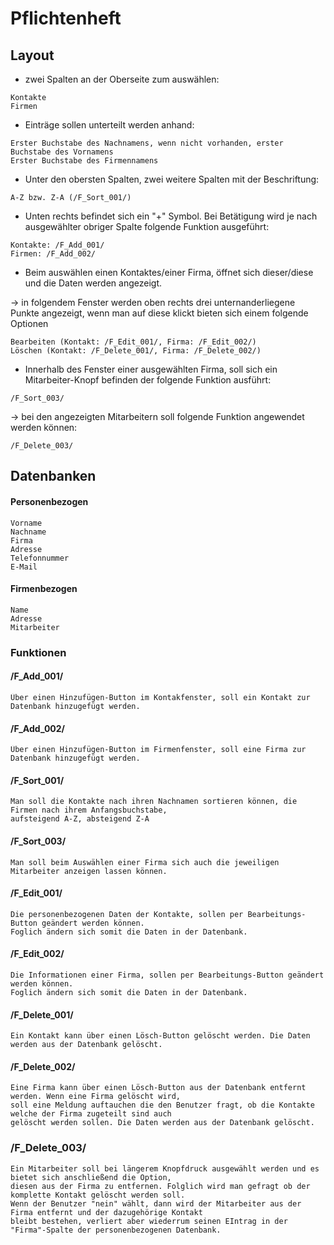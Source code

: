 # Pflichtenheft

## Layout
* zwei Spalten an der Oberseite zum auswählen:
```
Kontakte
Firmen
```
* Einträge sollen unterteilt werden anhand:
```
Erster Buchstabe des Nachnamens, wenn nicht vorhanden, erster Buchstabe des Vornamens
Erster Buchstabe des Firmennamens
```
* Unter den obersten Spalten, zwei weitere Spalten mit der Beschriftung:
```
A-Z bzw. Z-A (/F_Sort_001/)
```
* Unten rechts befindet sich ein "+" Symbol. Bei Betätigung wird je nach ausgewählter obriger Spalte folgende
Funktion ausgeführt:
```
Kontakte: /F_Add_001/
Firmen: /F_Add_002/
```
* Beim auswählen einen Kontaktes/einer Firma, öffnet sich dieser/diese und die Daten werden angezeigt.

-> in folgendem Fenster werden oben rechts drei unternanderliegene Punkte angezeigt, wenn man auf diese klickt
   bieten sich einem folgende Optionen
```
Bearbeiten (Kontakt: /F_Edit_001/, Firma: /F_Edit_002/)
Löschen (Kontakt: /F_Delete_001/, Firma: /F_Delete_002/)
```
* Innerhalb des Fenster einer ausgewählten Firma, soll sich ein Mitarbeiter-Knopf befinden der folgende Funktion
ausführt:
```
/F_Sort_003/
```
  -> bei den angezeigten Mitarbeitern soll folgende Funktion angewendet werden können:
```
/F_Delete_003/
```

## Datenbanken
#### Personenbezogen
```
Vorname
Nachname
Firma
Adresse
Telefonnummer
E-Mail
```

#### Firmenbezogen
```
Name
Adresse
Mitarbeiter
```

### Funktionen
#### /F_Add_001/
```
Über einen Hinzufügen-Button im Kontakfenster, soll ein Kontakt zur Datenbank hinzugefügt werden.
```
#### /F_Add_002/
```
Über einen Hinzufügen-Button im Firmenfenster, soll eine Firma zur Datenbank hinzugefügt werden.
```
#### /F_Sort_001/
```
Man soll die Kontakte nach ihren Nachnamen sortieren können, die Firmen nach ihrem Anfangsbuchstabe, 
aufsteigend A-Z, absteigend Z-A
```
#### /F_Sort_003/
```
Man soll beim Auswählen einer Firma sich auch die jeweiligen Mitarbeiter anzeigen lassen können.
```
#### /F_Edit_001/
```
Die personenbezogenen Daten der Kontakte, sollen per Bearbeitungs-Button geändert werden können.
Foglich ändern sich somit die Daten in der Datenbank.
```
#### /F_Edit_002/
```
Die Informationen einer Firma, sollen per Bearbeitungs-Button geändert werden können.
Foglich ändern sich somit die Daten in der Datenbank.
```
#### /F_Delete_001/
```
Ein Kontakt kann über einen Lösch-Button gelöscht werden. Die Daten werden aus der Datenbank gelöscht.
```
#### /F_Delete_002/
```
Eine Firma kann über einen Lösch-Button aus der Datenbank entfernt werden. Wenn eine Firma gelöscht wird,
soll eine Meldung auftauchen die den Benutzer fragt, ob die Kontakte welche der Firma zugeteilt sind auch 
gelöscht werden sollen. Die Daten werden aus der Datenbank gelöscht.
```
### /F_Delete_003/
```
Ein Mitarbeiter soll bei längerem Knopfdruck ausgewählt werden und es bietet sich anschließend die Option,
diesen aus der Firma zu entfernen. Folglich wird man gefragt ob der komplette Kontakt gelöscht werden soll.
Wenn der Benutzer "nein" wählt, dann wird der Mitarbeiter aus der Firma entfernt und der dazugehörige Kontakt
bleibt bestehen, verliert aber wiederrum seinen EIntrag in der "Firma"-Spalte der personenbezogenen Datenbank.
